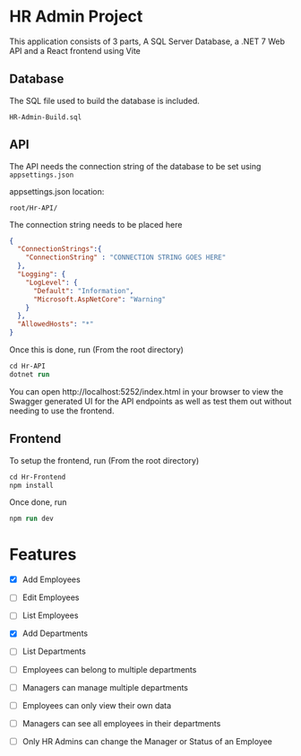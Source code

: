# HR Admin Project

This application consists of 3 parts, A SQL Server Database, a .NET 7 Web API and a React frontend using Vite

## Database
The SQL file used to build the database is included. 

`HR-Admin-Build.sql`

## API
The API needs the connection string of the database to be set using `appsettings.json`

appsettings.json location:

```
root/Hr-API/
```

The connection string needs to be placed here

```json
{ 
  "ConnectionStrings":{
    "ConnectionString" : "CONNECTION STRING GOES HERE"
  },
  "Logging": {
    "LogLevel": {
      "Default": "Information",
      "Microsoft.AspNetCore": "Warning"
    }
  },
  "AllowedHosts": "*"
}

```

Once this is done, run (From the root directory)
```ps
cd Hr-API
dotnet run
```

You can open http://localhost:5252/index.html in your browser to view the Swagger generated UI for the API endpoints as well as test them out without needing to use the frontend.


## Frontend
To setup the frontend, run (From the root directory)

```ps
cd Hr-Frontend
npm install
```

Once done, run 
```ps
npm run dev
```

# Features

- [x] Add Employees
- [ ] Edit Employees
- [ ] List Employees
- [x] Add Departments
- [ ] List Departments

- [ ] Employees can belong to multiple departments
- [ ] Managers can manage multiple departments

- [ ] Employees can only view their own data
- [ ] Managers can see all employees in their departments
- [ ] Only HR Admins can change the Manager or Status of an Employee